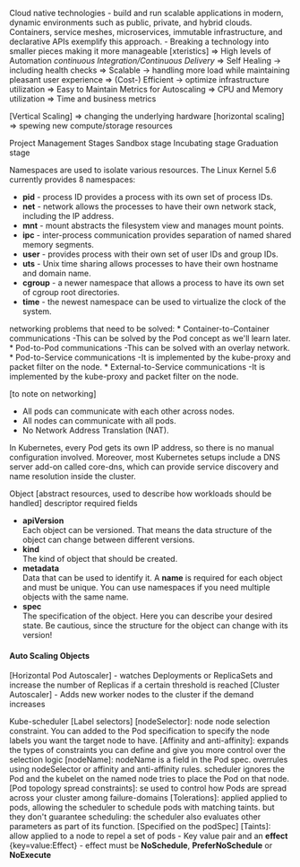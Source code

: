 Cloud native technologies 
	- build and run scalable applications in modern, dynamic environments such as public, private, and hybrid clouds. Containers, service meshes, microservices, immutable infrastructure, and declarative APIs exemplify this approach.
	- Breaking  a technology into smaller pieces making it more manageable
[xteristics]
	=> High levels of Automation _continuous Integration/Continuous Delivery_
	=> Self Healing ->  including health checks
	=> Scalable -> handling more load while maintaining pleasant user experience
	=> (Cost-) Efficient -> optimize infrastructure utilization
	=> Easy to Maintain
Metrics for Autoscaling
 => CPU and Memory utilization
 => Time and business metrics

[Vertical Scaling] => changing the underlying hardware
[horizontal scaling] => spewing new compute/storage resources

Project Management Stages
	Sandbox stage
	Incubating stage
	Graduation stage

Namespaces are used to isolate various resources. The Linux Kernel 5.6 currently provides 8 namespaces:

- **pid** - process ID provides a process with its own set of process IDs.
- **net** - network allows the processes to have their own network stack, including the IP address.
- **mnt** - mount abstracts the filesystem view and manages mount points.
- **ipc** - inter-process communication provides separation of named shared memory segments.
- **user** - provides process with their own set of user IDs and group IDs.
- **uts** - Unix time sharing allows processes to have their own hostname and domain name.
- **cgroup** - a newer namespace that allows a process to have its own set of cgroup root directories.
- **time** - the newest namespace can be used to virtualize the clock of the system.

networking problems that need to be solved:
	* Container-to-Container communications
	    -This can be solved by the Pod concept as we'll learn later.
    * Pod-to-Pod communications
	    -This can be solved with an overlay network.
    * Pod-to-Service communications
	    -It is implemented by the kube-proxy and packet filter on the node.
    * External-to-Service communications
	    -It is implemented by the kube-proxy and packet filter on the node.

[to note on networking]
- All pods can communicate with each other across nodes.
- All nodes can communicate with all pods.
- No Network Address Translation (NAT).

In Kubernetes, every Pod gets its own IP address, so there is no manual configuration involved. Moreover, most Kubernetes setups include a DNS server add-on called core-dns, which can provide service discovery and name resolution inside the cluster.

Object [abstract resources, used to describe how workloads should be handled] descriptor required fields
- **apiVersion**  
    Each object can be versioned. That means the data structure of the object can change between different versions.
- **kind**  
    The kind of object that should be created.
- **metadata**  
    Data that can be used to identify it. A **name** is required for each object and must be unique. You can use namespaces if you need multiple objects with the same name.
- **spec**  
    The specification of the object. Here you can describe your desired state. Be cautious, since the structure for the object can change with its version!


#### Auto Scaling Objects
[Horizontal Pod Autoscaler]
	- watches Deployments or ReplicaSets and increase the number of Replicas if a certain threshold is reached
[Cluster Autoscaler]
	- Adds new worker nodes to the cluster if the demand increases


Kube-scheduler
[Label selectors]
	[nodeSelector]: node node selection constraint. You can added to  the Pod specification to specify the node labels you want the target node to have.
	[Affinity and anti-affinity]: expands the types of constraints you can define and give you more control over the selection logic
	[nodeName]: nodeName is a field in the Pod spec. overrules using nodeSelector or affinity and anti-affinity rules. scheduler ignores the Pod and the kubelet on the named node tries to place the Pod on that node.
	[Pod topology spread constraints]: se used to control how Pods are spread across your cluster among failure-domains
	[Tolerations]: applied applied to pods, allowing the scheduler to schedule pods with matching taints. but they don't guarantee scheduling: the scheduler also evaluates other parameters as part of its function. [Specified on the podSpec]
	[Taints]: allow applied to a node to repel a set of pods
		- Key value pair and an __effect__ {key=value:Effect}
		- effect must be **NoSchedule**, **PreferNoSchedule** or **NoExecute**